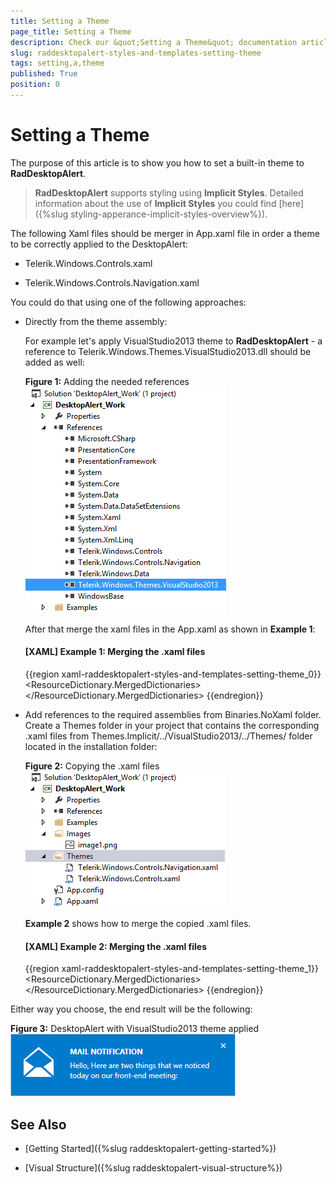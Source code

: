 ```yaml
---
title: Setting a Theme
page_title: Setting a Theme
description: Check our &quot;Setting a Theme&quot; documentation article for the RadDesktopAlert {{ site.framework_name }} control.
slug: raddesktopalert-styles-and-templates-setting-theme
tags: setting,a,theme
published: True
position: 0
---
```


# Setting a Theme

The purpose of this article is to show you how to set a built-in theme to __RadDesktopAlert__.

>__RadDesktopAlert__ supports styling using __Implicit Styles__. Detailed information about the use of __Implicit Styles__ you could find [here]({%slug styling-apperance-implicit-styles-overview%}).

The following Xaml files should be merger in App.xaml file in order a theme to be correctly applied to the DesktopAlert:

* Telerik.Windows.Controls.xaml

* Telerik.Windows.Controls.Navigation.xaml

You could do that using one of the following approaches:

* Directly from the theme assembly: 

	For example let's apply VisualStudio2013 theme to __RadDesktopAlert__ - a reference to Telerik.Windows.Themes.VisualStudio2013.dll should be added as well:
	
	__Figure 1:__ Adding the needed references	
	![Rad Desktop Alert Setting Theme 01](images/RadDesktopAlert_Setting_Theme_01.png)
	
	After that merge the xaml files in the App.xaml as shown in __Example 1__:
	
	#### __[XAML] Example 1: Merging the .xaml files__

	{{region xaml-raddesktopalert-styles-and-templates-setting-theme_0}}
		<ResourceDictionary>
		    <ResourceDictionary.MergedDictionaries>
		        <ResourceDictionary Source="/Telerik.Windows.Themes.VisualStudio2013;component/Themes/Telerik.Windows.Controls.xaml" />
		        <ResourceDictionary Source="/Telerik.Windows.Themes.VisualStudio2013;component/Themes/Telerik.Windows.Controls.Navigation.xaml" />
		    </ResourceDictionary.MergedDictionaries>
		</ResourceDictionary>
	{{endregion}}
	
* Add references to the required assemblies from Binaries.NoXaml folder. Create a Themes folder in your project that contains the corresponding .xaml files from Themes.Implicit/../VisualStudio2013/../Themes/ folder located in the installation folder:

	__Figure 2:__ Copying the .xaml files
	![Rad Desktop Alert Setting Theme 01](images/RadDesktopAlert_Setting_Theme_02.png)
	
	__Example 2__ shows how to merge the copied .xaml files.            

	#### __[XAML] Example 2: Merging the .xaml files__

	{{region xaml-raddesktopalert-styles-and-templates-setting-theme_1}}
	<ResourceDictionary>
	    <ResourceDictionary.MergedDictionaries>
	        <ResourceDictionary Source="Themes/Telerik.Windows.Controls.xaml" />
	        <ResourceDictionary Source="Themes/Telerik.Windows.Controls.Navigation.xaml" />
	    </ResourceDictionary.MergedDictionaries>
	</ResourceDictionary>
{{endregion}}
	
Either way you choose, the end result will be the following:

__Figure 3:__ DesktopAlert with VisualStudio2013 theme applied
![Rad Desktop Alert Setting Theme 03](images/RadDesktopAlert_Setting_Theme_03.png)

## See Also

 * [Getting Started]({%slug raddesktopalert-getting-started%})

 * [Visual Structure]({%slug raddesktopalert-visual-structure%})